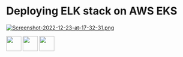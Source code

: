 # Deploying ELK stack on AWS EKS

[![Screenshot-2022-12-23-at-17-32-31.png](https://i.postimg.cc/nzrjYv6Z/Screenshot-2022-12-23-at-17-32-31.png)](https://postimg.cc/dkMVJTsS)

<img src="https://techtiefen.de/podlove/image/68747470733a2f2f7465636874696566656e2e64652f77702d636f6e74656e742f75706c6f6164732f656c61737469632e706e67/500/500/0/elasticsearch" width="40px" height="40px" />

<img src="https://pbs.twimg.com/profile_images/765159101542244353/Sgj58-zy_400x400.jpg" width="40px" height="40px" />

<img src="https://img.stackshare.io/service/1722/Image_2019-05-20_at_4.53.31_PM.png" width="40px" height="40px" />



<!-- MySQL => Databases => Tables => Rows/Columns
Elasticsearch => Indices(Index) => Types => Documents with Field -->
<!-- 
https://www.elastic.co/blog/what-is-an-elasticsearch-index -->

<!-- DB -- Index
Table -- Type
Row -- Documents
Column -- Fields -->

<!-- https://www.velotio.com/engineering-blog/elasticsearch-101-fundamentals-core-concepts#:~:text=Elasticsearch%20(ES)%20is%20a%20combination,capabilities%20with%20simple%20REST%20APIs. -->

<!-- https://www.elastic.co/guide/en/elasticsearch/reference/current/_mapping_concepts_across_sql_and_elasticsearch.html -->

